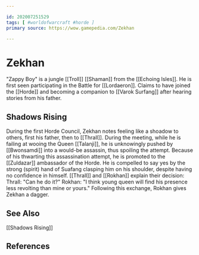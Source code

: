```yaml
---

id: 202007251529
tags: [ #worldofwarcraft #horde ]
primary source: https://wow.gamepedia.com/Zekhan

---
```


# Zekhan
"Zappy Boy" is a jungle [[Troll]] [[Shaman]] from the [[Echoing Isles]]. He is first seen participating in the Battle for [[Lordaeron]]. Claims to have joined the [[Horde]] and becoming a companion to [[Varok Surfang]] after hearing stories from his father.

## Shadows Rising
During the first Horde Council, Zekhan notes feeling like a shoadow to others, first his father, then to [[Thrall]]. During the meeting, while he is failing at wooing the Queen [[Talanji]], he is unknowingly pushed by [[Bwonsamdi]] into a would-be assassin, thus spoiling the attempt.
Because of his thwarting this assassination attempt, he is promoted to the [[Zuldazar]] ambassador of the Horde. He is compelled to say yes by the strong (spirit) hand of Suafang clasping him on his shoulder, despite having no confidence in himself.
[[Thrall]] and [[Rokhan]] explain their decision:
	Thrall: "Can he do it?"
    Rokhan: "I think young queen will find his presence less revolting than mine or yours."
Following this exchange, Rokhan gives Zekhan a dagger.

## See Also
[[Shadows Rising]]

## References

